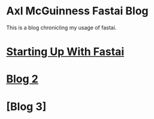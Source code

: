 # Axl McGuinness Fastai Blog

This is a blog chronicling my usage of fastai.

# [Starting Up With Fastai](https://github.com/axlMcg/fastai_blog/blob/master/_posts/2025-05-26-Blog1.md)
# [Blog 2](https://github.com/axlMcg/fastai_blog/blob/master/_posts/2025-05-26-Blog2.md)
# [Blog 3]
